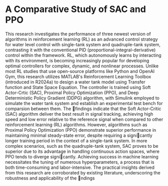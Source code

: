 # A Comparative Study of SAC and PPO

This research investigates the performance of three newest version of algorithms in reinforcement
learning (RL) as an advanced control strategy for water level control with
single-tank system and quadruple-tank system, contrasting it with the conventional PID
(proportional-integral-derivative) control within the framework. RL, which autonomously
learns by interacting with its environment, is becoming increasingly popular for developing
optimal controllers for complex, dynamic, and nonlinear processes. Unlike most RL
studies that use open-source platforms like Python and OpenAI Gym, this research utilizes
MATLAB's Reinforcement Learning Toolbox (introduced in R2024a) to design a water tank
model using Transfer function and State Space Equation. The controller is trained using
Soft Actor-Crtic (SAC), Proximal Policy Optimization (PPO), and Deep Deterministic Policy
Gradient (DDPG) algorithm, with Simulink employed to simulate the water tank system
and establish an experimental test bench for comparsion between them.
The findings indicate that the Soft Actor-Critic (SAC) algorithm deliver the best result
in signal tracking, achieving high speed and low error relative to the reference signal when
compared to other reinforcement learning (RL) algorithms. However, algorithms such as
Proximal Policy Optimization (PPO) demonstrate superior performance in maintaining
minimal steady-state error, despite requiring a signicantly longer training period in the
context of a single-tank system. In more complex scenarios, such as the quadruple-tank
system, SAC proves to be superior due to its advantage in handling continuous action
spaces, where PPO tends to diverge signicantly.
Achieving success in machine learning necessitates the tuning of numerous hyperparameters,
a process that is both time-consuming and labor-intensive. The practical insights
derived from this research are corroborated by existing literature, underscoring the robustness
and applicability of the ndings
